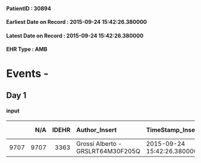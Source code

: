 
#### PatientID : 30894
#### Earliest Date on Record : 2015-09-24 15:42:26.380000
#### Latest Date on Record : 2015-09-24 15:42:26.380000
#### EHR Type : AMB

# Events - 

## Day 1

#### input
|      |    N/A |   IDEHR | Author_Insert                     | TimeStamp_Insert           | EHRType   |   PatientID |   IDDigitalSignDocument | persone_vicine   |   Unnamed: 0_x.1 |   IDANAMNESI_SOCIALE | Patient   | FamigliaAltro   | Paziente_T   | FamigliaAltro_T   |   Non_Rilevabile_x.1 | Note_Non_Rilevabile_x.1   | opt_Problemi   | chk_contr_sintomi   | opt_paziente_a   | opt_famiglia_a   | opt_adeguatezza   | opt_paziente_solo   | ds_note_con            | opt_presente_assente   | Caregiver_principale   | opt_paziente_ad   | opt_caregiver_ad   | Needs     | Domestic partnership   |
|-----:|-------:|--------:|:----------------------------------|:---------------------------|:----------|------------:|------------------------:|:-----------------|-----------------:|---------------------:|:----------|:----------------|:-------------|:------------------|---------------------:|:--------------------------|:---------------|:--------------------|:-----------------|:-----------------|:------------------|:--------------------|:-----------------------|:-----------------------|:-----------------------|:------------------|:-------------------|:----------|:-----------------------|
| 9707 |   9707 |    3363 | Grossi Alberto - GRSLRT64M30F205Q | 2015-09-24 15:42:26.380000 | AMB       |       30894 |                  142484 | N/A              |             1483 |                 1028 | Si#1      | Si#1            | No#0         | Si#1              |                    0 | NR                        | No#0           | controllo sintomi#0 | Congruenti#1     | Congruenti#1     | Si#1              | No#0                | moglie e figlio Pietro | Presente#1             | wife                   | Parziale#1        | Totale#2           | Clinici#0 | Coniuge/Convivente#0   |


